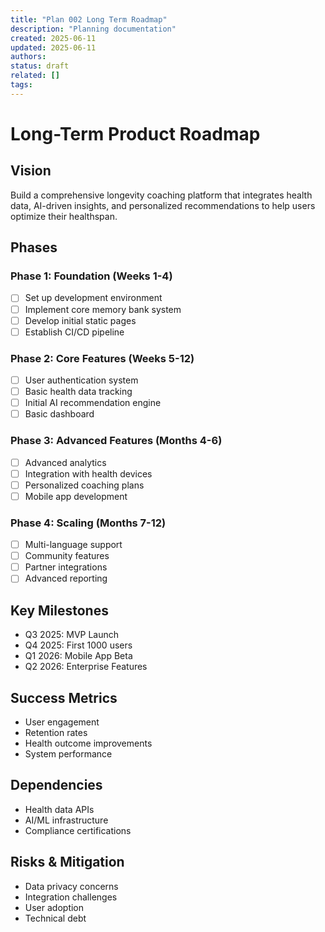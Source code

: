 ```yaml
---
title: "Plan 002 Long Term Roadmap"
description: "Planning documentation"
created: 2025-06-11
updated: 2025-06-11
authors: 
status: draft
related: []
tags: 
---
```


# Long-Term Product Roadmap

## Vision
Build a comprehensive longevity coaching platform that integrates health data, AI-driven insights, and personalized recommendations to help users optimize their healthspan.

## Phases

### Phase 1: Foundation (Weeks 1-4)
- [ ] Set up development environment
- [ ] Implement core memory bank system
- [ ] Develop initial static pages
- [ ] Establish CI/CD pipeline

### Phase 2: Core Features (Weeks 5-12)
- [ ] User authentication system
- [ ] Basic health data tracking
- [ ] Initial AI recommendation engine
- [ ] Basic dashboard

### Phase 3: Advanced Features (Months 4-6)
- [ ] Advanced analytics
- [ ] Integration with health devices
- [ ] Personalized coaching plans
- [ ] Mobile app development

### Phase 4: Scaling (Months 7-12)
- [ ] Multi-language support
- [ ] Community features
- [ ] Partner integrations
- [ ] Advanced reporting

## Key Milestones
- Q3 2025: MVP Launch
- Q4 2025: First 1000 users
- Q1 2026: Mobile App Beta
- Q2 2026: Enterprise Features

## Success Metrics
- User engagement
- Retention rates
- Health outcome improvements
- System performance

## Dependencies
- Health data APIs
- AI/ML infrastructure
- Compliance certifications

## Risks & Mitigation
- Data privacy concerns
- Integration challenges
- User adoption
- Technical debt
